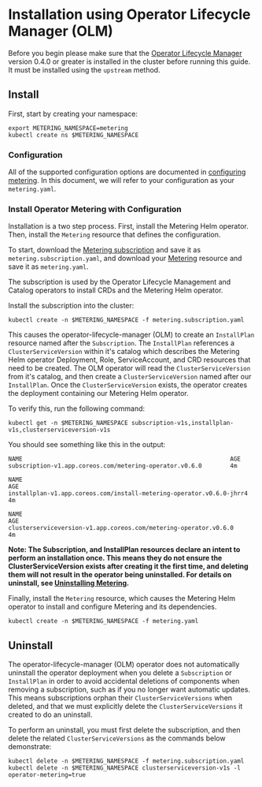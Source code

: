# Installation using Operator Lifecycle Manager (OLM)

Before you begin please make sure that the [Operator Lifecycle Manager][install-olm] version 0.4.0 or greater is installed in the cluster before running this guide.
It must be installed using the `upstream` method.

## Install

First, start by creating your namespace:

```
export METERING_NAMESPACE=metering
kubectl create ns $METERING_NAMESPACE
```

### Configuration

All of the supported configuration options are documented in [configuring metering][configuring-metering].
In this document, we will refer to your configuration as your `metering.yaml`.

### Install Operator Metering with Configuration

Installation is a two step process. First, install the Metering Helm operator. Then, install the `Metering` resource that defines the configuration.

To start, download the [Metering subscription][metering-subscription] and save it as `metering.subscription.yaml`, and download your [Metering][example-config] resource and save it as `metering.yaml`.

The subscription is used by the Operator Lifecycle Management and Catalog operators to install CRDs and the Metering Helm operator.

Install the subscription into the cluster:

```
kubectl create -n $METERING_NAMESPACE -f metering.subscription.yaml
```

This causes the operator-lifecycle-manager (OLM) to create an `InstallPlan` resource named after the `Subscription`.
The `InstallPlan` references a `ClusterServiceVersion` within it's catalog which describes the Metering Helm operator Deployment, Role, ServiceAccount, and CRD resources that need to be created.
The OLM operator will read the `ClusterServiceVersion` from it's catalog, and then create a `ClusterServiceVersion` named after our `InstallPlan`.
Once the `ClusterServiceVersion` exists, the operator creates the deployment containing our Metering Helm operator.


To verify this, run the following command:

```
kubectl get -n $METERING_NAMESPACE subscription-v1s,installplan-v1s,clusterserviceversion-v1s
```

You should see something like this in the output:

```
NAME                                                           AGE
subscription-v1.app.coreos.com/metering-operator.v0.6.0        4m

NAME                                                                        AGE
installplan-v1.app.coreos.com/install-metering-operator.v0.6.0-jhrr4        4m

NAME                                                                    AGE
clusterserviceversion-v1.app.coreos.com/metering-operator.v0.6.0        4m
```

**Note: The Subscription, and InstallPlan resources declare an intent to perform an installation once. This means they do not ensure the ClusterServiceVersion exists after creating it the first time, and deleting them will not result in the operator being uninstalled. For details on uninstall, see [Uninstalling Metering](#uninstalling-metering).**

Finally, install the `Metering` resource, which causes the Metering Helm operator to install and configure Metering and its dependencies.

```
kubectl create -n $METERING_NAMESPACE -f metering.yaml
```

## Uninstall

The operator-lifecycle-manager (OLM) operator does not automatically uninstall the operator deployment when you delete a `Subscription` or `InstallPlan` in order to avoid accidental deletions of components when removing a subscription, such as if you no longer want automatic updates.
This means subscriptions orphan their `ClusterServiceVersions` when deleted, and that we must explicitly delete the `ClusterServiceVersions` it created to do an uninstall.

To perform an uninstall, you must first delete the subscription, and then delete the related `ClusterServiceVersions` as the commands below demonstrate:

```
kubectl delete -n $METERING_NAMESPACE -f metering.subscription.yaml
kubectl delete -n $METERING_NAMESPACE clusterserviceversion-v1s -l operator-metering=true
```

[install-olm]: https://github.com/operator-framework/operator-lifecycle-manager/blob/master/Documentation/install/install.md#install-the-latest-released-version-of-olm-for-upstream-kubernetes
[metering-subscription]: ../manifests/deploy/generic/alm/metering.subscription.yaml
[configuring-metering]: metering-config.md
[example-config]: ../manifests/metering-config/default.yaml
